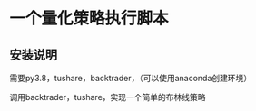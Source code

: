# 一个量化策略执行脚本

## 安装说明
需要py3.8，tushare，backtrader，（可以使用anaconda创建环境）

调用backtrader，tushare，实现一个简单的布林线策略
